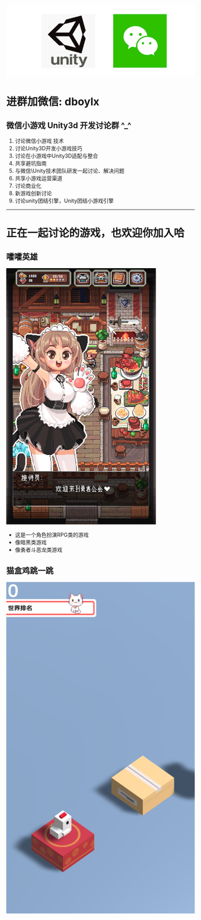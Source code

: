 ![This is an image](/logo.png)


# 进群加微信: dboylx
## 微信小游戏 Unity3d 开发讨论群 ^_^
 1. 讨论微信小游戏 技术
 2. 讨论Unity3D开发小游戏技巧
 3. 讨论在小游戏中Unity3D适配与整合
 4. 共享避坑指南
 5. 与微信\Unity技术团队研发一起讨论、解决问题
 6. 共享小游戏运营渠道
 7. 讨论商业化
 8. 新游戏创新讨论
 9. 讨论unity团结引擎，Unity团结小游戏引擎

---

# 正在一起讨论的游戏，也欢迎你加入哈

## 嚯嚯英雄
![This is an image](/images/huohuo-hero-1.png)
- 这是一个角色扮演RPG类的游戏
- 像暗黑类游戏
- 像勇者斗恶龙类游戏


## 猫盒鸡跳一跳
![This is an image](/images/maoheji-1.png)

